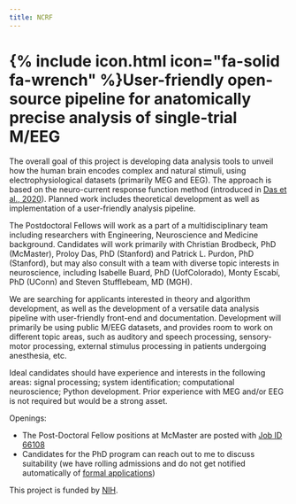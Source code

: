 ```yaml
---
title: NCRF
---
```


# {% include icon.html icon="fa-solid fa-wrench" %}User-friendly open-source pipeline for anatomically precise analysis of single-trial M/EEG

The overall goal of this project is developing data analysis tools to unveil how the human brain encodes complex and natural stimuli, using electrophysiological datasets (primarily MEG and EEG). 
The approach is based on the neuro-current response function method (introduced in [Das et al., 2020](https://doi.org/10.1016/j.neuroimage.2020.116528)). 
Planned work includes theoretical development as well as implementation of a user-friendly analysis pipeline.

The Postdoctoral Fellows will work as a part of a multidisciplinary team including researchers with Engineering, Neuroscience and Medicine background. 
Candidates will work primarily with Christian Brodbeck, PhD (McMaster), Proloy Das, PhD (Stanford) and Patrick L. Purdon, PhD (Stanford), but may also consult with a team with diverse topic interests in neuroscience, including Isabelle Buard, PhD (UofColorado), Monty Escabí, PhD (UConn) and Steven Stufflebeam, MD (MGH).

We are searching for applicants interested in theory and algorithm development, as well as the development of a versatile data analysis pipeline with user-friendly front-end and documentation. 
Development will primarily be using public M/EEG datasets, and provides room to work on different topic areas, such as auditory and speech processing, sensory-motor processing, external stimulus processing in patients undergoing anesthesia, etc. 

Ideal candidates should have experience and interests in the following areas: signal processing; system identification; computational neuroscience; Python development. Prior experience with MEG and/or EEG is not required but would be a strong asset.

Openings:

 - The Post-Doctoral Fellow positions at McMaster are posted with [Job ID 66108](https://careers.mcmaster.ca/psp/prcsprd/EMPLOYEE/HRMS/c/HRS_HRAM.HRS_APP_SCHJOB.GBL?Page=HRS_APP_JBPST&Action=U&FOCUS=Applicant&SiteId=1001&JobOpeningId=66108&PostingSeq=1)
 - Candidates for the PhD program can reach out to me to discuss suitability (we have rolling admissions and do not get notified automatically of [formal applications](https://applygrad.mcmaster.ca/portal/start_your_app))


This project is funded by [NIH](https://reporter.nih.gov/search/MO5MEigAnEeHz2DkOCOs0g/project-details/10864540).
